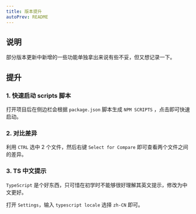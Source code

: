 ```yaml
---
title: 版本提升
autoPrev: README
---
```


## 说明

部分版本更新中新增的一些功能单独拿出来说有些不妥，但又想记录一下。



## 提升

### 1. 快速启动 scripts 脚本 <Badge text="July 2019" type="warn"/> <Badge text="v1.37"/>

打开项目后在侧边栏会根据  `package.json` 脚本生成 `NPM SCRIPTS` ，点击即可快速启动。

### 2. 对比差异 <Badge text="November 2019" type="warn"/> <Badge text="v1.41"/>

利用 `CTRL` 选中 2 个文件，然后右键 `Select for Compare` 即可查看两个文件之间的差异。

### 3. TS 中文提示 <Badge text="unknown" type="warn"/>

`TypeScript` 是个好东西，只可惜在初学时不能够很好理解其英文提示，修改为中文更好。

打开 `Settings`，输入 `typescript locale`  选择 `zh-CN` 即可。

